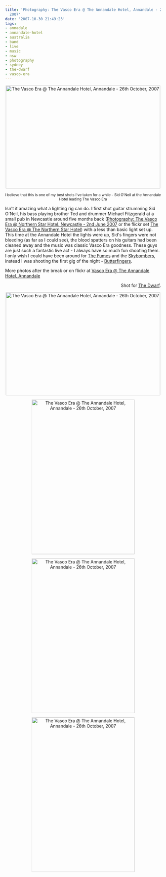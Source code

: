 ```yaml
---
title: 'Photography: The Vasco Era @ The Annandale Hotel, Annandale - 26th October,
  2007'
date: '2007-10-30 21:49:23'
tags:
- annadale
- annandale-hotel
- australia
- band
- live
- music
- nsw
- photography
- sydney
- the-dwarf
- vasco-era
---
```



<p style="text-align: center"><a href="http://www.flickr.com/photos/jufemaiz/1769275729/" title="Photo Sharing"><img src="http://farm3.static.flickr.com/2414/1769275729_9680f8c13f.jpg" alt="The Vasco Era @ The Annandale Hotel, Annandale - 26th October, 2007" height="333" width="500" /></a></p>
<p style="text-align: center"><small>I believe that this is one of my best shots I've taken for a while - Sid O'Neil at the Annandale Hotel leading The Vasco Era</small></p>
Isn't it amazing what a lighting rig can do. I first shot guitar strumming Sid O'Neil, his bass playing brother Ted and drummer Michael Fitzgerald at a small pub in Newcastle around five months back (<a href="http://euphemize.net/blog/archives/2007/06/05/the-vasco-era-northern-star-hotel-newcastle-2nd-june-2007/">Photography: The Vasco Era @ Northern Star Hotel, Newcastle - 2nd June 2007</a> or the flickr set <a href="http://flickr.com/photos/jufemaiz/sets/72157600300442438/detail/">The Vasco Era @ The Northern Star Hotel</a>) with a less than basic light set up. This time at the Annandale Hotel the lights were up, Sid's fingers were not bleeding (as far as I could see), the blood spatters on his guitars had been cleaned away and the music was classic Vasco Era goodness. These guys are just such a fantastic live act - I always have so much fun shooting them. I only wish I could have been around for <a href="http://www.thefumes.com.au">The Fumes</a> and the <a href="http://myspace.com/skybombers">Skybombers</a>, instead I was shooting the first gig of the night - <a href="http://euphemize.net/blog/archives/2007/10/30/butterfingers-at-the-factory-theatre-enmore/">Butterfingers</a>.

More photos after the break or on flickr at <a href="http://flickr.com/photos/jufemaiz/sets/72157602731340764/">Vasco Era @ The Annandale Hotel, Annandale</a>
<p style="text-align: right">Shot for <a href="http://www.thedwarf.com.au/">The Dwarf</a>.</p>
<!--more-->
<p style="text-align: center"><a href="http://www.flickr.com/photos/jufemaiz/1770115648/" title="Photo Sharing"><img src="http://farm3.static.flickr.com/2173/1770115648_8f5e781dca.jpg" alt="The Vasco Era @ The Annandale Hotel, Annandale - 26th October, 2007" height="333" width="500" /></a></p>
<p style="text-align: center"><a href="http://www.flickr.com/photos/jufemaiz/1769287307/" title="Photo Sharing"><img src="http://farm3.static.flickr.com/2162/1769287307_1e011b9cd4.jpg" alt="The Vasco Era @ The Annandale Hotel, Annandale - 26th October, 2007" height="500" width="333" /></a></p>
<p style="text-align: center"><a href="http://www.flickr.com/photos/jufemaiz/1770119180/" title="Photo Sharing"><img src="http://farm3.static.flickr.com/2169/1770119180_1c61c7e7a9.jpg" alt="The Vasco Era @ The Annandale Hotel, Annandale - 26th October, 2007" height="500" width="333" /></a></p>
<p style="text-align: center"><a href="http://www.flickr.com/photos/jufemaiz/1770124428/" title="Photo Sharing"><img src="http://farm3.static.flickr.com/2378/1770124428_a95978dc6e.jpg" alt="The Vasco Era @ The Annandale Hotel, Annandale - 26th October, 2007" height="500" width="333" /></a></p>
